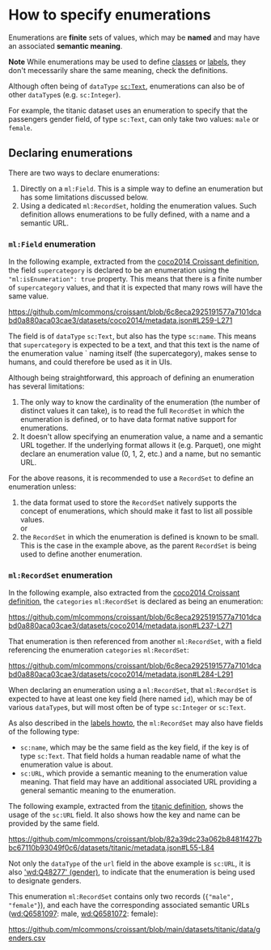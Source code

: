 # How to specify enumerations

Enumerations are **finite** sets of values, which may be **named** and may
have an associated **semantic meaning**.

**Note**
While enumerations may be used to define [classes](/definitions/classes) or [labels](/definitions/labels), they don't mecessarily share the same meaning, check the definitions.

Although often being of `dataType` [`sc:Text`](http://schema.org/Text), enumerations can also be of other `dataType`s (e.g. `sc:Integer`).

For example, the titanic dataset uses an enumeration to specify
that the passengers gender field, of type `sc:Text`, can only take two values: `male` or `female`.

## Declaring enumerations

There are two ways to declare enumerations:

1. Directly on a `ml:Field`. This is a simple way to define an enumeration
   but has some limitations discussed below.
2. Using a dedicated `ml:RecordSet`, holding the enumeration values. Such
   definition allows enumerations to be fully defined, with a name and a
   semantic URL.

### `ml:Field` enumeration

In the following example, extracted from the [coco2014 Croissant definition](https://github.com/mlcommons/croissant/blob/main/datasets/coco2014/metadata.json), the field `supercategory` is declared to be
an enumeration using the `"ml:isEnumeration": true` property. This means that
there is a finite number of `supercategory` values, and that it is expected
that many rows will have the same value.

https://github.com/mlcommons/croissant/blob/6c8eca2925191577a7101dcabd0a880aca03cae3/datasets/coco2014/metadata.json#L259-L271

The field is of `dataType` `sc:Text`, but also has the type `sc:name`. This
means that `supercategory` is expected to be a text, and that this text is
the name of the enumeration value   ` naming itself (the
supercategory), makes sense to humans, and could therefore be used as it in
UIs.

Although being straightforward, this approach of defining an enumeration has several limitations:

1. The only way to know the cardinality of the enumeration (the number of
   distinct values it can take), is to read the full `RecordSet` in which
   the enumeration is defined, or to have data format native support for
   enumerations.
2. It doesn't allow specifying an enumeration value, a name and a semantic URL
   together. If the underlying format allows it (e.g. Parquet), one might
   declare an enumeration value (0, 1, 2, etc.) and a name, but no semantic
   URL.

For the above reasons, it is recommended to use a `RecordSet` to define an
enumeration unless:

1. the data format used to store the `RecordSet` natively supports the
  concept of enumerations, which should make it fast to list all possible
  values.\
  or
2. the `RecordSet` in which the enumeration is defined is known to be small.
  This is the case in the example above, as the parent `RecordSet` is being
  used to define another enumeration.

### `ml:RecordSet` enumeration

In the following example, also extracted from the [coco2014 Croissant definition](https://github.com/mlcommons/croissant/blob/main/datasets/coco2014/metadata.json), the `categories` `ml:RecordSet` is declared as being an enumeration:

https://github.com/mlcommons/croissant/blob/6c8eca2925191577a7101dcabd0a880aca03cae3/datasets/coco2014/metadata.json#L237-L271

That enumeration is then referenced from another `ml:RecordSet`, with a field
referencing the enumeration `categories` `ml:RecordSet`:

https://github.com/mlcommons/croissant/blob/6c8eca2925191577a7101dcabd0a880aca03cae3/datasets/coco2014/metadata.json#L284-L291

When declaring an enumeration using a `ml:RecordSet`, that `ml:RecordSet` is
expected to have at least one key field (here named `id`), which may be of
various `dataType`s, but will most often be of type `sc:Integer` or `sc:Text`.

As also described in the [labels howto](/howto/labels), the `ml:RecordSet` may
also have fields of the following type:

- `sc:name`, which may be the same field as the key field, if the key is of
type `sc:Text`. That field holds a human readable name of what the
enumeration value is about.
- `sc:URL`, which provide a semantic meaning to the enumeration value meaning.
That field may have an additional associated URL providing a general
semantic meaning to the enumeration.

The following example, extracted from the [titanic definition](https://github.com/mlcommons/croissant/blob/82a39dc23a062b8481f427bbc67110b93049f0c6/datasets/titanic/metadata.json), shows the usage
of the `sc:URL` field. It also shows how the key and name can be provided by
the same field.

https://github.com/mlcommons/croissant/blob/82a39dc23a062b8481f427bbc67110b93049f0c6/datasets/titanic/metadata.json#L55-L84

Not only the `dataType` of the `url` field in the above example is `sc:URL`,
it is also ['wd:Q48277' (gender)](https://www.wikidata.org/wiki/Q48277), to
indicate that the enumeration is being used to designate genders.

This enumeration `ml:RecordSet` contains only two records (`{"male", "female"`}), and each have the corresponding associated semantic URLs
([wd:Q6581097](https://www.wikidata.org/wiki/Q6581097): male,
[wd:Q6581072](https://www.wikidata.org/wiki/Q6581072): female):

https://github.com/mlcommons/croissant/blob/main/datasets/titanic/data/genders.csv

